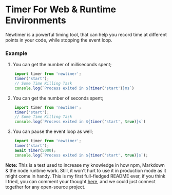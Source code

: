 # Timer For Web & Runtime Environments

Newtimer is a powerful timing tool, that can help you record time at different points in your code, while stopping the event loop.

### Example
1. You can get the number of milliseconds spent;
``` javascript 
    import timer from 'newtimer';
    timer('start');
    // Some Time Killing Task
    console.log(`Process exited in ${timer('start')}ms`)
```

2. You can get the number of seconds spent;
``` javascript 
    import timer from 'newtimer';
    timer('start');
    // Some Time Killing Task
    console.log(`Process exited in ${timer('start', true)}s`)
```

3. You can pause the event loop as well;
``` javascript 
    import timer from 'newtimer';
    timer('start');
    await timer(5000);
    console.log(`Process exited in ${timer('start', true)}s`);
```
**Note:** This is a test used to increase my knowledge in how npm, Markdown & the node runtime work. Still, it won't hurt to use it in production mode as it might come in handy. 
This is my first full-fledged README ever, if you think I tried, you can comment your thought [here](https://github.com/CHIBX/newtimer/issues/1), and we could just connect together for any open-source project.